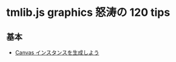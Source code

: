 # tmlib.js graphics 怒涛の 120 tips


## 基本
- [Canvas インスタンスを生成しよう](../samples/tmlib.js/graphics/sample.html)
